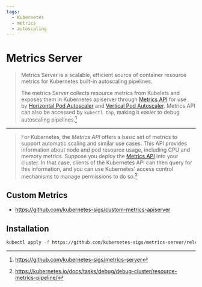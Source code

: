 ```yaml
---
tags:
  - Kubernetes
  - metrics
  - autoscaling
---
```


# Metrics Server

> Metrics Server is a scalable, efficient source of container resource metrics for Kubernetes built-in autoscaling pipelines.
>
> The metrics Server collects resource metrics from Kubelets and exposes them in Kubernetes apiserver through [Metrics API](https://github.com/kubernetes/metrics) for use by [Horizontal Pod Autoscaler](https://kubernetes.io/docs/tasks/run-application/horizontal-pod-autoscale/) and [Vertical Pod Autoscaler](https://github.com/kubernetes/autoscaler/tree/master/vertical-pod-autoscaler/). Metrics API can also be accessed by `kubectl top`, making it easier to debug autoscaling pipelines.[^1]

---

> For Kubernetes, the _Metrics API_ offers a basic set of metrics to support automatic scaling and similar use cases. This API provides information about node and pod resource usage, including CPU and memory metrics. Suppose you deploy the [Metrics API](https://github.com/kubernetes/metrics) into your cluster. In that case, clients of the Kubernetes API can then query for this information, and you can use Kubernetes' access control mechanisms to manage permissions to do so.[^2]

## Custom Metrics

- <https://github.com/kubernetes-sigs/custom-metrics-apiserver>

## Installation

```bash
kubectl apply -f https://github.com/kubernetes-sigs/metrics-server/releases/latest/download/components.yaml
```

[^1]: <https://github.com/kubernetes-sigs/metrics-server>
[^2]: <https://kubernetes.io/docs/tasks/debug/debug-cluster/resource-metrics-pipeline/>
